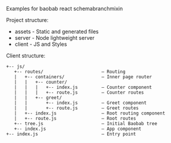 Examples for baobab react schemabranchmixin

Project structure:
- assets - Static and generated files
- server - Node lightweight server
- client - JS and Styles

Client structure:
```
+-- js/
   +-- routes/                      — Routing
   |   +-- containers/              — Inner page router
   |   |   +-- counter/
   |   |   |   +-- index.js         — Counter component
   |   |   |   +-- route.js         — Counter routes
   |   |   +-- greet/
   |   |       +-- index.js         — Greet component
   |   |       +-- route.js         — Greet routes
   |   +-- index.js                 — Root routing component
   |   +-- route.js                 — Root routes
   +-- tree.js                      — Initial Baobab tree
   +-- index.js                     — App component
+-- index.js                        — Entry point
```
